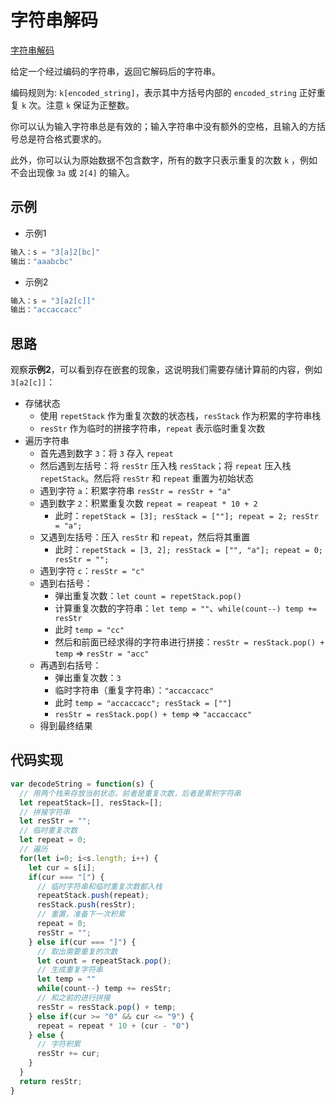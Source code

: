 # 字符串解码

[字符串解码](https://leetcode.cn/problems/decode-string/)

给定一个经过编码的字符串，返回它解码后的字符串。

编码规则为: `k[encoded_string]`，表示其中方括号内部的 `encoded_string` 正好重复 `k` 次。注意 `k` 保证为正整数。

你可以认为输入字符串总是有效的；输入字符串中没有额外的空格，且输入的方括号总是符合格式要求的。

此外，你可以认为原始数据不包含数字，所有的数字只表示重复的次数 `k` ，例如不会出现像 `3a` 或 `2[4]` 的输入。



## 示例

- 示例1

```js
输入：s = "3[a]2[bc]"
输出："aaabcbc"
```

- 示例2

```js
输入：s = "3[a2[c]]"
输出："accaccacc"
```



## 思路

观察**示例2**，可以看到存在嵌套的现象，这说明我们需要存储计算前的内容，例如 `3[a2[c]]`：

- 存储状态
  - 使用 `repetStack` 作为重复次数的状态栈，`resStack` 作为积累的字符串栈
  - `resStr` 作为临时的拼接字符串，`repeat` 表示临时重复次数
- 遍历字符串
  - 首先遇到数字 `3`：将 `3` 存入 `repeat`
  - 然后遇到左括号：将 `resStr` 压入栈 `resStack`；将 `repeat` 压入栈 `repetStack`。然后将 `resStr` 和 `repeat` 重置为初始状态
  - 遇到字符 `a`：积累字符串 `resStr = resStr + "a"`
  - 遇到数字 `2`：积累重复次数 `repeat = reapeat * 10 + 2`
    - 此时：`repetStack = [3]; resStack = [""]; repeat = 2; resStr = "a"; `
  - 又遇到左括号：压入 `resStr` 和 `repeat`，然后将其重置
    - 此时：`repetStack = [3, 2]; resStack = ["", "a"]; repeat = 0; resStr = ""; `
  - 遇到字符 `c`：`resStr = "c"`
  - 遇到右括号：
    - 弹出重复次数：`let count = repetStack.pop()`
    - 计算重复次数的字符串：`let temp = ""`、`while(count--) temp += resStr`
    - 此时 `temp = "cc"`
    - 然后和前面已经求得的字符串进行拼接：`resStr = resStack.pop() + temp` => `resStr = "acc"`
  - 再遇到右括号：
    - 弹出重复次数：`3`
    - 临时字符串（重复字符串）：`"accaccacc"`
    - 此时 `temp = "accaccacc"; resStack = [""]`
    - `resStr = resStack.pop() + temp` => `"accaccacc"`
  - 得到最终结果



## 代码实现

```js
var decodeString = function(s) {
  // 用两个栈来存放当前状态，前者是重复次数，后者是累积字符串
  let repeatStack=[], resStack=[];
  // 拼接字符串
  let resStr = "";
  // 临时重复次数
  let repeat = 0;
  // 遍历
  for(let i=0; i<s.length; i++) {
    let cur = s[i];
    if(cur === "[") {
      // 临时字符串和临时重复次数都入栈
      repeatStack.push(repeat);
      resStack.push(resStr);
      // 重置，准备下一次积累
      repeat = 0;
      resStr = "";
    } else if(cur === "]") {
      // 取出需要重复的次数
      let count = repeatStack.pop();
      // 生成重复字符串
      let temp = ""
      while(count--) temp += resStr;
      // 和之前的进行拼接
      resStr = resStack.pop() + temp;
    } else if(cur >= "0" && cur <= "9") {
      repeat = repeat * 10 + (cur - "0")
    } else {
      // 字符积累
      resStr += cur;
    }
  }
  return resStr;
}
```



























